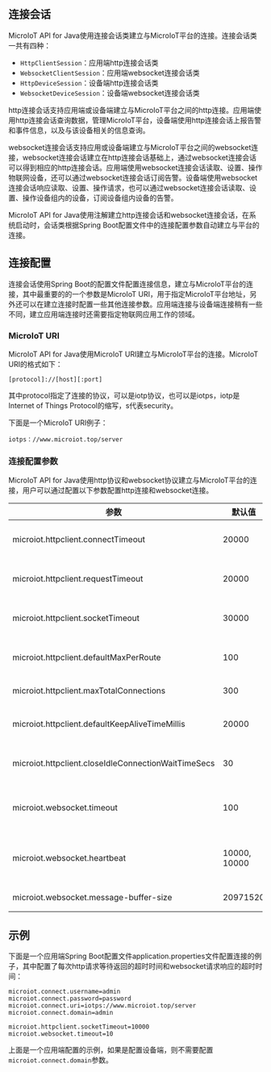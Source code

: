 ## 连接会话

MicroIoT API for Java使用连接会话类建立与MicroIoT平台的连接。连接会话类一共有四种：

- `HttpClientSession`：应用端http连接会话类
- `WebsocketClientSession`：应用端websocket连接会话类
- `HttpDeviceSession`：设备端http连接会话类
- `WebsocketDeviceSession`：设备端websocket连接会话类

http连接会话支持应用端或设备端建立与MicroIoT平台之间的http连接。应用端使用http连接会话查询数据，管理MicroIoT平台，设备端使用http连接会话上报告警和事件信息，以及与该设备相关的信息查询。

websocket连接会话支持应用或设备端建立与MicroIoT平台之间的websocket连接，websocket连接会话建立在http连接会话基础上，通过websocket连接会话可以得到相应的http连接会话。应用端使用websocket连接会话读取、设置、操作物联网设备，还可以通过websocket连接会话订阅告警。设备端使用websocket连接会话响应读取、设置、操作请求，也可以通过websocket连接会话读取、设置、操作设备组内的设备，订阅设备组内设备的告警。

MicroIoT API for Java使用注解建立http连接会话和websocket连接会话，在系统启动时，会话类根据Spring Boot配置文件中的连接配置参数自动建立与平台的连接。

## 连接配置

连接会话使用Spring Boot的配置文件配置连接信息，建立与MicroIoT平台的连接，其中最重要的的一个参数是MicroIoT URI，用于指定MicroIoT平台地址，另外还可以在建立连接时配置一些其他连接参数。应用端连接与设备端连接稍有一些不同，建立应用端连接时还需要指定物联网应用工作的领域。

### MicroIoT URI

MicroIoT API for Java使用MicroIoT URI建立与MicroIoT平台的连接。MicroIoT URI的格式如下：

```MicroIoT
[protocol]://[host][:port]
```

其中protocol指定了连接的协议，可以是iotp协议，也可以是iotps，iotp是Internet of Things Protocol的缩写，s代表security。

下面是一个MicroIoT URI例子：

```
iotps：//www.microiot.top/server
```

### 连接配置参数

MicroIoT API for Java使用http协议和websocket协议建立与MicroIoT平台的连接，用户可以通过配置以下参数配置http连接和websocket连接。

| 参数                                                | 默认值       | 描述                                  |
| --------------------------------------------------- | ------------ | ------------------------------------- |
| microiot.httpclient.connectTimeout                  | 20000        | 建立http连接的超时时间                |
| microiot.httpclient.requestTimeout                  | 20000        | http连接不够用的等待时间              |
| microiot.httpclient.socketTimeout                   | 30000        | 每次http请求等待返回的超时时间        |
| microiot.httpclient.defaultMaxPerRoute              | 100          | 每个主机最大http连接数                |
| microiot.httpclient.maxTotalConnections             | 300          | 最大http连接数                        |
| microiot.httpclient.defaultKeepAliveTimeMillis      | 20000        | 默认http连接保持活跃的时间            |
| microiot.httpclient.closeIdleConnectionWaitTimeSecs | 30           | 空闲http连接生存的时间                |
| microiot.websocket.timeout                          | 100          | websocket请求响应的超时时间，单位为秒 |
| microiot.websocket.heartbeat                        | 10000, 10000 | 进入和出去的心跳间隔时间，单位为毫秒  |
| microiot.websocket.message-buffer-size              | 20971520     | 文本消息的最大缓存                    |

## 示例

下面是一个应用端Spring Boot配置文件application.properties文件配置连接的例子，其中配置了每次http请求等待返回的超时时间和websocket请求响应的超时时间：

```application.properties
microiot.connect.username=admin
microiot.connect.password=password
microiot.connect.uri=iotps://www.microiot.top/server
microiot.connect.domain=admin

microiot.httpclient.socketTimeout=10000
microiot.websocket.timeout=10
```

上面是一个应用端配置的示例，如果是配置设备端，则不需要配置`microiot.connect.domain`参数。
